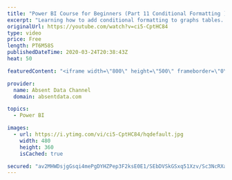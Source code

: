 ```yaml
---
title: "Power BI Course for Beginners (Part 11 Conditional Formatting )"
excerpt: "Learning how to add conditional formatting to graphs tables. Utilize colors and icons to deliver quick insights"
originalUrl: https://youtube.com/watch?v=ci5-CptHC84
type: video
price: Free
length: PT6M58S
publishedDateTime: 2020-03-24T20:38:43Z
heat: 50

featuredContent: "<iframe width=\"800\" height=\"500\" frameborder=\"0\" src=\"https://www.youtube.com/embed/ci5-CptHC84\" allow=\"accelerometer; autoplay; encrypted-media; gyroscope; picture-in-picture\" allowfullscreen></iframe>"

provider:
  name: Absent Data Channel
  domain: absentdata.com

topics:
  - Power BI

images:
  - url: https://i.ytimg.com/vi/ci5-CptHC84/hqdefault.jpg
    width: 480
    height: 360
    isCached: true

secured: "av2MHWDsjgGsqi4mePgDYHZPep3F2ksE0E1/SEbDVSkGSxq51Xzv/Sc3NcRXaG323FfMoRPuEsxv5ZFjJEdAcx0hBQPMJapZRMCdYDBQsw6av0tdn74BYIebHCo+fZvhYHEXoGxi+1Ily+eYdGB/rH/ZAZm7uxcrTWXhGep5rYqKBryyHw945TXi82OCOxRKgFJbfz+j4QkR/Kql5QUGKROpCMcfX2UDFWmGQAmPWP8IulScRmW6rOKgiOjSdDsM78/7qDljhNfqkwnEY1s/w1ZdGKAMkSU1q37kpSbTpXKs5YicGg28GR3YHJkOza9yGQmVvarHA9yXS4B9OMWeKNCNsEg4oyR6HQeKg6YP4NVscftqG0+5GlTAiFSCD9EVBxs8fznNouwqJcxRo/W1DGoruPz3KRIaJoQVU2aJg/o=;0lVDIrUSp8GOmsUJM2cBWQ=="
---
```



